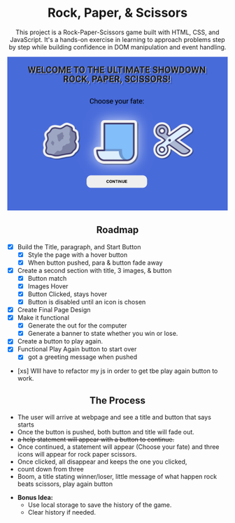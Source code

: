<h1 align="center">
  Rock, Paper, & Scissors
</h1>

<p align="center">This project is a Rock-Paper-Scissors game built with HTML, CSS, and JavaScript. It's a hands-on exercise in learning to approach problems step by step while building confidence in DOM manipulation and event handling.</p>

![screenshot](/img/Screenshot.png)

<!-- ROADMAP -->
<h2 align="center">
  Roadmap
</h2>

- [x] Build the Title, paragraph, and Start Button
  - [x] Style the page with a hover button
  - [x] When button pushed, para & button fade away
- [x] Create a second section with title, 3 images, & button
  - [x] Button match
  - [x] Images Hover
  - [x] Button Clicked, stays hover
  - [x] Button is disabled until an icon is chosen
- [x] Create Final Page Design
- [x] Make it functional
  - [x] Generate the out for the computer
  - [x] Generate a banner to state whether you win or lose.
- [x] Create a button to play again.
- [x] Functional Play Again button to start over
  - [x] got a greeting message when pushed
- [xs] WIll have to refactor my js in order to get tbe play again button to work.

<h2 align="center">
The Process
</h2>

- The user will arrive at webpage and see a title and button that says starts
- Once the button is pushed, both button and title will fade out.
- <s>a help statement will appear with a button to continue. </s>
- Once continued, a statement will appear (Choose your fate) and three icons will appear for rock paper scissors.
- Once clicked, all disappear and keeps the one you clicked,
- count down from three
- Boom, a title stating winner/loser, little message of what happen rock beats scissors, play again button

* <strong>Bonus Idea:</strong>
  - Use local storage to save the history of the game.
  - Clear history if needed.
